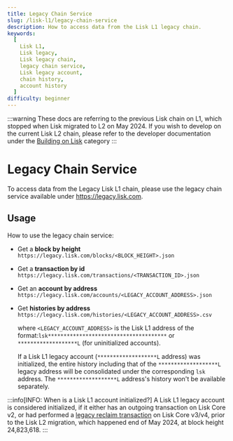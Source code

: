 ```yaml
---
title: Legacy Chain Service
slug: /lisk-l1/legacy-chain-service
description: How to access data from the Lisk L1 legacy chain.
keywords:
  [
    Lisk L1,
    Lisk legacy,
    Lisk legacy chain,
    legacy chain service,
    Lisk legacy account,
    chain history,
    account history
  ]
difficulty: beginner
---
```

:::warning
These docs are referring to the previous Lisk chain on L1, which stopped when Lisk migrated to L2 on May 2024. 
If you wish to develop on the current Lisk L2 chain, please refer to the developer documentation under the [Building on Lisk](../category/building-on-lisk) category
:::

# Legacy Chain Service

To access data from the Legacy Lisk L1 chain, please use the legacy chain service available under https://legacy.lisk.com.


## Usage 
How to use the legacy chain service:

- Get a **block by height** `https://legacy.lisk.com/blocks/<BLOCK_HEIGHT>.json`
- Get a **transaction by id** `https://legacy.lisk.com/transactions/<TRANSACTION_ID>.json`
- Get an **account by address** `https://legacy.lisk.com/accounts/<LEGACY_ACCOUNT_ADDRESS>.json`
- Get **histories by address** `https://legacy.lisk.com/histories/<LEGACY_ACCOUNT_ADDRESS>.csv`

  where `<LEGACY_ACCOUNT_ADDRESS>` is the Lisk L1 address of the format:`lsk**************************************` or `*******************L` (for uninitialized accounts).
 
  If a Lisk L1 legacy account (`*******************L` address) was initialized, the entire history including that of the `*******************L` legacy address will be consolidated under the corresponding `lsk` address. The `*******************L` address's history won't be available separately.


:::info[INFO: When is a Lisk L1 account initialized?]
A Lisk L1 legacy account is considered initialized, if it either has an outgoing transaction on Lisk Core v2, or had performed a [legacy reclaim transaction](https://github.com/LiskArchive/lisk-core/blob/development/src/application/modules/legacy/commands/reclaim.ts) on Lisk Core v3/v4, prior to the Lisk L2 migration, which happened end of May 2024, at block height 24,823,618.
:::